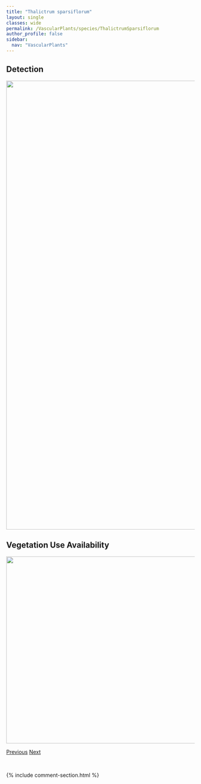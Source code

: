 ```yaml
---
title: "Thalictrum sparsiflorum"
layout: single
classes: wide
permalink: /VascularPlants/species/ThalictrumSparsiflorum
author_profile: false
sidebar:
  nav: "VascularPlants"
---
```


<h2>Detection</h2>

<a href="https://drive.google.com/uc?export=view&id=1U-lqNbYzkSqa64BjA9hs_ZuPpkgGrb4d">
<img src="https://drive.google.com/uc?export=view&id=1U-lqNbYzkSqa64BjA9hs_ZuPpkgGrb4d" height = "1200" width = "800">
</a>


<h2>Vegetation Use Availability</h2>

<a href="https://drive.google.com/uc?export=view&id=16I0eIIuIfbfKwd5d38JEn-bG25gb_qtG">
<img src="https://drive.google.com/uc?export=view&id=16I0eIIuIfbfKwd5d38JEn-bG25gb_qtG" height = "500" width = "1000">
</a>


<a href="/DevelopmentWebsite/VascularPlants/species/ThalictrumOccidentale" class="pagination--pager" title="Thalictrum occidentale">Previous</a> <a href="/DevelopmentWebsite/VascularPlants/species/ThalictrumVenulosum" class="pagination--pager" title="Thalictrum venulosum">Next</a>

<p>&nbsp;</p>

{% include comment-section.html %}
